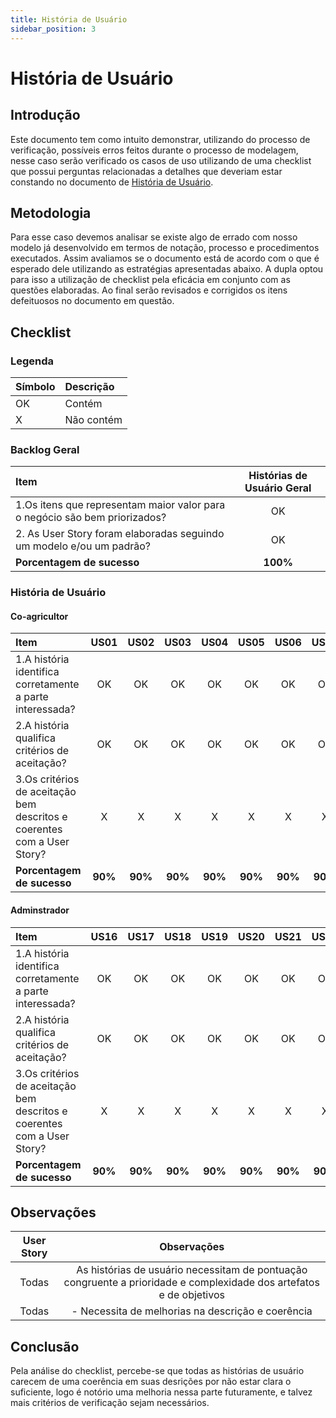 ```yaml
---
title: História de Usuário
sidebar_position: 3
---
```


# História de Usuário
 
## Introdução
Este documento tem como intuito demonstrar, utilizando do processo de verificação, possíveis erros feitos durante o processo de modelagem, nesse caso serão verificado os casos de uso utilizando de uma checklist que possui perguntas relacionadas a detalhes que deveriam estar constando no documento de [História de Usuário](../../modelagem/historiaDeUsuario/historiaDeUsuario.md).

## Metodologia

Para esse caso devemos analisar se existe algo de errado com nosso modelo já desenvolvido em termos de notação, processo e procedimentos executados. Assim avaliamos se o documento está de acordo com o que é esperado dele utilizando as estratégias apresentadas abaixo. A dupla optou para isso a utilização de checklist pela eficácia em conjunto com as questões elaboradas. Ao final serão revisados e corrigidos os itens defeituosos no documento em questão.

## Checklist

### Legenda
|Símbolo|Descrição|
|:-|:-|
|OK|Contém|
|X|Não contém|
 
### Backlog Geral
 
|Item|Histórias de Usuário Geral|
|:-|:-:|
|1.Os itens que representam maior valor para o negócio são bem priorizados?|OK|
|2. As User Story foram elaboradas seguindo um modelo e/ou um padrão?|OK|
|**Porcentagem de sucesso**|**100%**|
 
### História de Usuário
 
#### Co-agricultor
 
|Item|US01|US02|US03|US04|US05|US06|US07|US08|US09|US10|US11|US12|US13|US14|US15|
|:-|:-:|:-:|:-:|:-:|:-:|:-:|:-:|:-:|:-:|:-:|:-:|:-:|:-:|:-:|:-:|
|1.A história identifica corretamente a parte interessada?|OK|OK|OK|OK|OK|OK|OK|OK|OK|OK|OK|OK|OK|OK|OK|OK|
|2.A história qualifica critérios de aceitação?|OK|OK|OK|OK|OK|OK|OK|OK|OK|OK|OK|OK|OK|OK|OK|OK|
|3.Os critérios de aceitação bem descritos e coerentes com a User Story?|X|X|X|X|X|X|X|X|X|X|X|X|X|X|X|X|
|**Porcentagem de sucesso**|**90%**|**90%**|**90%**|**90%**|**90%**|**90%**|**90%**|**90%**|**90%**|**90%**|**90%**|**90%**|**90%**|**90%**|**90%**|**90%**|
 
#### Adminstrador
 
|Item|US16|US17|US18|US19|US20|US21|US22|US23|US24|US25|US26|
|:-|:-:|:-:|:-:|:-:|:-:|:-:|:-:|:-:|:-:|:-:|:-:|
|1.A história identifica corretamente a parte interessada?|OK|OK|OK|OK|OK|OK|OK|OK|OK|OK|OK|OK|
|2.A história qualifica critérios de aceitação?|OK|OK|OK|OK|OK|OK|OK|OK|OK|OK|OK|OK|
|3.Os critérios de aceitação bem descritos e coerentes com a User Story?|X|X|X|X|X|X|X|X|X|X|X|X|
|**Porcentagem de sucesso**|**90%**|**90%**|**90%**|**90%**|**90%**|**90%**|**90%**|**90%**|**90%**|**90%**|**90%**|**90%**|
 
## Observações
 
|User Story|Observações|
|:-:|:-:|
|Todas|As histórias de usuário necessitam de pontuação congruente a prioridade e complexidade dos artefatos e de objetivos|
|Todas|- Necessita de melhorias na descrição e coerência|
 
## Conclusão

Pela análise do checklist, percebe-se que todas as histórias de usuário carecem de uma coerência em suas desrições por não estar clara o suficiente, logo é notório uma melhoria nessa parte futuramente, e talvez mais critérios de verificação sejam necessários.
